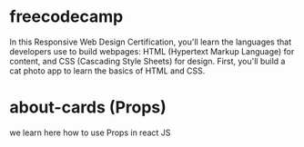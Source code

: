 # freecodecamp
In this Responsive Web Design Certification, you'll learn the languages that developers use to build webpages: HTML (Hypertext Markup Language) for content, and CSS (Cascading Style Sheets) for design.  First, you'll build a cat photo app to learn the basics of HTML and CSS.

# about-cards (Props)
we learn here how to use Props in react JS
